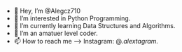 - 👋 Hey, I’m @Alegcz710
- 👀 I’m interested in Python Programming.
- 🌱 I’m currently learning Data Structures and Algorithms.
- 💞️ I’m an amatuer level coder.
- 📫 How to reach me --> Instagram: @_.alextagram._

<!---
Alegcz710/Alegcz710 is a ✨ special ✨ repository because its `README.md` (this file) appears on your GitHub profile.
You can click the Preview link to take a look at your changes.
-->
